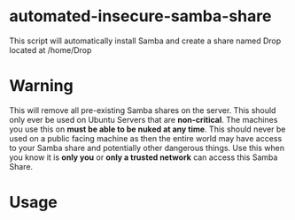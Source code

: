# automated-insecure-samba-share
This script will automatically install Samba and create a share named Drop located at /home/Drop

# Warning

This will remove all pre-existing Samba shares on the server. This should only ever be used on Ubuntu Servers that are __non-critical__. The machines you use this on __must be able to be nuked at any time__. This should never be used on a public facing machine as then the entire world may have access to your Samba share and potentially other dangerous things. Use this when you know it is __only you__ or __only a trusted network__ can access this Samba Share.

# Usage